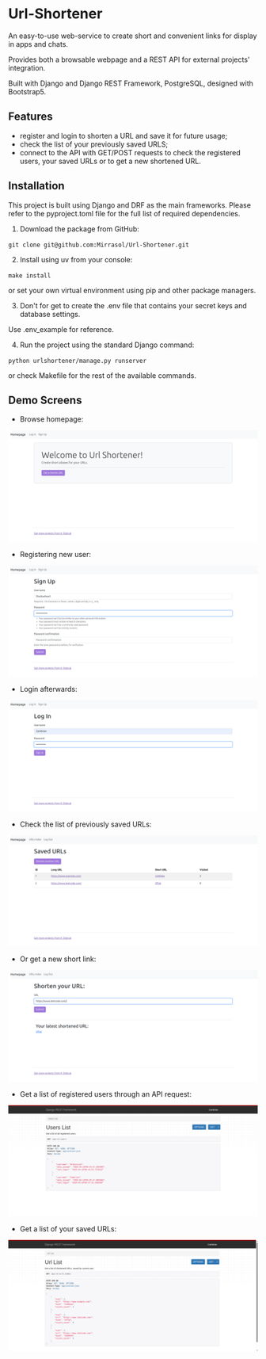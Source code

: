 
# Url-Shortener

An easy-to-use web-service to create short and convenient links for display in apps and chats. 

Provides both a browsable webpage and a REST API for external projects' integration.

Built with Django and Django REST Framework, PostgreSQL, designed with Bootstrap5.

## Features

  - register and login to shorten a URL and save it for future usage;
  - check the list of your previously saved URLS;
  - connect to the API with GET/POST requests to check the registered users, your saved URLs or to get a new shortened URL.

## Installation

This project is built using Django and DRF as the main frameworks. Please refer to the pyproject.toml file for the full list of required dependencies.

1) Download the package from GitHub:

`git clone git@github.com:Mirrasol/Url-Shortener.git`

2) Install using uv from your console:

`make install`

or set your own virtual environment using pip and other package managers.

3) Don't for get to create the .env file that contains your secret keys and database settings. 

Use .env_example for reference.

4) Run the project using the standard Django command:

`python urlshortener/manage.py runserver`

or check Makefile for the rest of the available commands.

## Demo Screens

-  Browse homepage:

![](/img/1.homepage.png)

-  Registering new user:

![](/img/2.sign_up.png)

-  Login afterwards:

![](/img/3.login.png)

-  Check the list of previously saved URLs:

![](/img/4.urls_index.png)

-  Or get a new short link:

![](/img/5.shorten_urls.png)

-  Get a list of registered users through an API request:

![](/img/6.api_users_index.png)

-  Get a list of your saved URLs:

![](/img/7.api_urls_index.png)